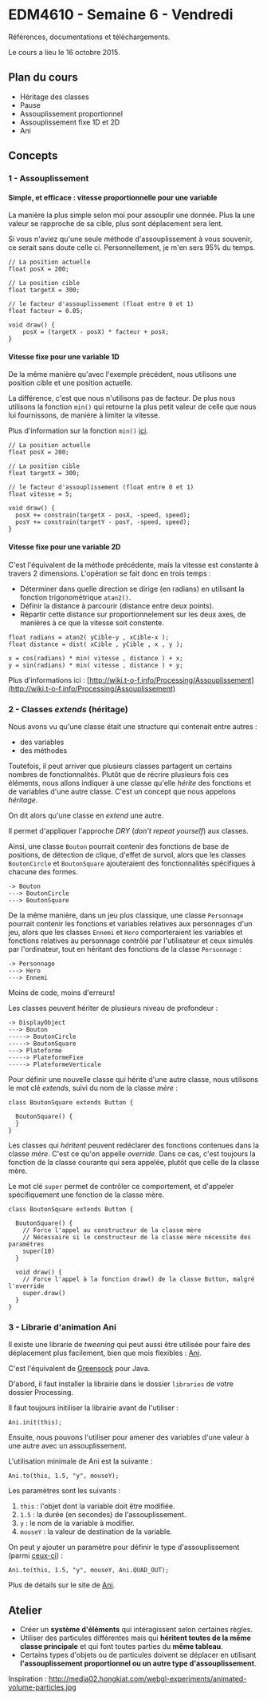 EDM4610 - Semaine 6 - Vendredi
=======

Références, documentations et téléchargements.

Le cours a lieu le 16 octobre 2015.

## Plan du cours

- Héritage des classes
- Pause 
- Assouplissement proportionnel
- Assouplissement fixe 1D et 2D
- Ani

## Concepts

### 1 - Assouplissement

#### Simple, et efficace : vitesse proportionnelle pour une variable

La manière la plus simple selon moi pour assouplir une donnée. Plus la une valeur se rapproche de sa cible, plus sont déplacement sera lent.

Si vous n'aviez qu'une seule méthode d'assouplissement à vous souvenir, ce serait sans doute celle ci. Personnellement, je m'en sers 95% du temps.

```
// La position actuelle
float posX = 200;

// La position cible
float targetX = 300;

// le facteur d'assouplissement (float entre 0 et 1)
float facteur = 0.05;

void draw() {
	posX = (targetX - posX) * facteur + posX;
}
```

#### Vitesse fixe pour une variable 1D

De la même manière qu'avec l'exemple précédent, nous utilisons une position cible et une position actuelle.

La différence, c'est que nous n'utilisons pas de facteur. De plus nous utilisons la fonction `min()` qui retourne la plus petit valeur de celle que nous lui fournissons, de manière à limiter la vitesse.

Plus d'information sur la fonction `min()` [ici](http://www.processing.org/reference/min_.html).

```
// La position actuelle
float posX = 200;

// La position cible
float targetX = 300;

// le facteur d'assouplissement (float entre 0 et 1)
float vitesse = 5;

void draw() {
  posX += constrain(targetX - posX, -speed, speed);
  posY += constrain(targetY - posY, -speed, speed);
}
```


#### Vitesse fixe pour une variable 2D

C'est l'équivalent de la méthode précédente, mais la vitesse est constante à travers 2 dimensions. L'opération se fait donc en trois temps :

- Déterminer dans quelle direction se dirige (en radians) en utilisant la fonction trigonométrique `atan2()`.
- Définir la distance à parcourir (distance entre deux points).
- Répartir cette distance sur proportionnelement sur les deux axes, de manières à ce que la vitesse soit constente.

```
float radians = atan2( yCible-y , xCible-x );
float distance = dist( xCible , yCible , x , y );

x = cos(radians) * min( vitesse , distance ) + x;
y = sin(radians) * min( vitesse , distance ) + y;
```

Plus d'informations ici : [http://wiki.t-o-f.info/Processing/Assouplissement](http://wiki.t-o-f.info/Processing/Assouplissement)


### 2 - Classes *extends* (héritage)

Nous avons vu qu'une classe était une structure qui contenait entre autres :

- des variables
- des méthodes

Toutefois, il peut arriver que plusieurs classes partagent un certains nombres de fonctionnalités. Plutôt que de récrire plusieurs fois ces éléments, nous allons indiquer à une classe qu'elle *hérite* des fonctions et de variables d'une autre classe. C'est un concept que nous appelons *héritage*.

On dit alors qu'une classe en *extend* une autre.

Il permet d'appliquer l'approche *DRY* (*don't repeat yourself*) aux classes.

Ainsi, une classe `Bouton` pourrait contenir des fonctions de base de positions, de détection de clique, d'effet de survol, alors que les classes `BoutonCircle` et `BoutonSquare` ajouteraient des fonctionnalités spécifiques à chacune des formes.

```
-> Bouton
---> BoutonCircle
---> BoutonSquare
```

De la même manière, dans un jeu plus classique, une classe `Personnage` pourrait contenir les fonctions et variables relatives aux personnages d'un jeu, alors que les classes `Ennemi` et `Hero` comporteraient les variables et fonctions relatives au personnage contrôlé par l'utilisateur et ceux simulés par l'ordinateur, tout en héritant des fonctions de la classe `Personnage` :

```
-> Personnage
---> Hero
---> Ennemi
```

Moins de code, moins d'erreurs!

Les classes peuvent hériter de plusieurs niveau de profondeur :


```
-> DisplayObject
---> Bouton
-----> BoutonCircle
-----> BoutonSquare
---> Plateforme
-----> PlateformeFixe
-----> PlateformeVerticale
```

Pour définir une nouvelle classe qui hérite d'une autre classe, nous utilisons le mot clé *extends*, suivi du nom de la classe *mère* :

```
class BoutonSquare extends Button {

  BoutonSquare() {
  }
}

```

Les classes qui *héritent* peuvent redéclarer des fonctions contenues dans la classe *mère*. C'est ce qu'on appelle *override*. Dans ce cas, c'est toujours la fonction de la classe courante qui sera appelée, plutôt que celle de la classe mère.

Le mot clé `super` permet de contrôler ce comportement, et d'appeler spécifiquement une fonction de la classe mère.


```
class BoutonSquare extends Button {

  BoutonSquare() {
    // Force l'appel au constructeur de la classe mère
    // Nécessaire si le constructeur de la classe mère nécessite des paramètres
    super(10)
  }
  
  void draw() {
    // Force l'appel à la fonction draw() de la classe Button, malgré l'override
    super.draw()
  }
}

```

### 3 - Librarie d'animation Ani

Il existe une librarie de *tweening* qui peut aussi être utilisée pour faire des déplacement plus facilement, bien que mois flexibles : [Ani](http://benedikt-gross.de/libraries/Ani/).

C'est l'équivalent de [Greensock](https://greensock.com/gsap) pour Java.

D'abord, il faut installer la librairie dans le dossier `libraries` de votre dossier Processing.

Il faut toujours initiliser la librairie avant de l'utiliser : 

```
Ani.init(this);
```

Ensuite, nous pouvons l'utiliser pour amener des variables d'une valeur à une autre avec un assouplissement.

L'utilisation minimale de Ani est la suivante :

```
Ani.to(this, 1.5, "y", mouseY);
```

Les paramètres sont les suivants :

1. `this` : l'objet dont la variable doit être modifiée.
2. `1.5` : la durée (en secondes) de l'assouplissement.
3. `y` : le nom de la variable à modifier.
4. `mouseY` : la valeur de destination de la variable.

On peut y ajouter un paramètre pour définir le type d'assouplissement (parmi [ceux-ci](http://benedikt-gross.de/libraries/Ani/Ani_Cheat_Sheet.pdf)) :

```
Ani.to(this, 1.5, "y", mouseY, Ani.QUAD_OUT);
```

Plus de détails sur le site de [Ani](http://benedikt-gross.de/libraries/Ani/).



## Atelier

- Créer un **système d'éléments** qui intéragissent selon certaines règles.
- Utiliser des particules différentes mais qui **héritent toutes de la même classe principale** et qui font toutes parties du **même tableau**.
- Certains types d'objets ou de particules doivent se déplacer en utilisant **l'assouplissement proportionnel ou un autre type d'assouplissement**.


Inspiration : http://media02.hongkiat.com/webgl-experiments/animated-volume-particles.jpg
